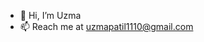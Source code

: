 - 👋 Hi, I’m Uzma
- 📫 Reach me at uzmapatil1110@gmail.com

<!---
Uzzx1110/Uzzx1110 is a ✨ special ✨ repository because its `README.md` (this file) appears on your GitHub profile.
You can click the Preview link to take a look at your changes.
--->
